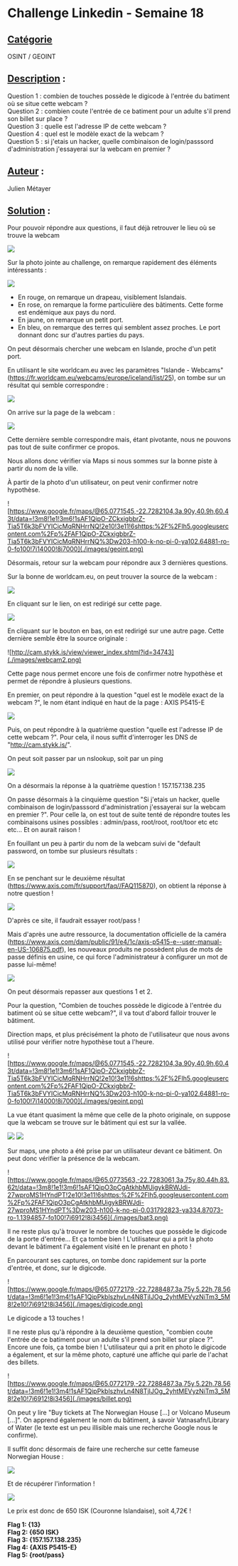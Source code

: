 # **Challenge Linkedin - Semaine 18**
## <u>**Catégorie**</u>

OSINT / GEOINT

## <u>**Description**</u> :

Question 1 : combien de touches possède le digicode à l'entrée du batiment où se situe cette webcam ?  
Question 2 : combien coute l'entrée de ce batiment pour un adulte s'il prend son billet sur place ?  
Question 3 : quelle est l'adresse IP de cette webcam ?  
Question 4 : quel est le modèle exact de la webcam ?  
Question 5 : si j'etais un hacker, quelle combinaison de login/passsord d'administration j'essayerai sur la webcam en premier ?  

## <u>**Auteur**</u> :

Julien Métayer

## <u>Solution</u> :

Pour pouvoir répondre aux questions, il faut déjà retrouver le lieu où se trouve la webcam

![](./images/photo.jpg)

Sur la photo jointe au challenge, on remarque rapidement des éléments intéressants :

![](./images/analyse.png)

- En rouge, on remarque un drapeau, visiblement Islandais.
- En rose, on remarque la forme particulière des bâtiments. Cette forme est endémique aux pays du nord.
- En jaune, on remarque un petit port.
- En bleu, on remarque des terres qui semblent assez proches. Le port donnant donc sur d'autres parties du pays.

On peut désormais chercher une webcam en Islande, proche d'un petit port.

En utilisant le site worldcam.eu avec les paramètres "Islande - Webcams" (https://fr.worldcam.eu/webcams/europe/iceland/list/25), on tombe sur un résultat qui semble correspondre : 

![](./images/worldcam.png)

On arrive sur la page de la webcam : 

![](./images/webcam.png)

Cette dernière semble correspondre mais, étant pivotante, nous ne pouvons pas tout de suite confirmer ce propos.

Nous allons donc vérifier via Maps si nous sommes sur la bonne piste à partir du nom de la ville.

À partir de la photo d'un utilisateur, on peut venir confirmer notre hypothèse.

![https://www.google.fr/maps/@65.0771545,-22.7282104,3a,90y,40.9h,60.43t/data=!3m8!1e1!3m6!1sAF1QipO-ZCkxigbbrZ-Tia5T6k3bFVYICicMqRNHrrNQ!2e10!3e11!6shttps:%2F%2Flh5.googleusercontent.com%2Fp%2FAF1QipO-ZCkxigbbrZ-Tia5T6k3bFVYICicMqRNHrrNQ%3Dw203-h100-k-no-pi-0-ya102.64881-ro-0-fo100!7i14000!8i7000](./images/geoint.png)

Désormais, retour sur la webcam pour répondre aux 3 dernières questions. 

Sur la bonne de worldcam.eu, on peut trouver la source de la webcam :

![](./images/source.png)

En cliquant sur le lien, on est redirigé sur cette page.

![](./images/source2.png)

En cliquant sur le bouton en bas, on est redirigé sur une autre page. Cette dernière semble être la source originale : 

![http://cam.stykk.is/view/viewer_index.shtml?id=34743](./images/webcam2.png)

Cette page nous permet encore une fois de confirmer notre hypothèse et permet de répondre à plusieurs questions.

En premier, on peut répondre à la question "quel est le modèle exact de la webcam ?", le nom étant indiqué en haut de la page : AXIS P5415-E

![](./images/nom.png)

Puis, on peut répondre à la quatrième question "quelle est l'adresse IP de cette webcam ?". Pour cela, il nous suffit d'interroger les DNS de "http://cam.stykk.is/".

On peut soit passer par un nslookup, soit par un ping 

![](./images/ping.png)

On a désormais la réponse à la quatrième question ! 157.157.138.235

On passe désormais à la cinquième question "Si j'etais un hacker, quelle combinaison de login/passsord d'administration j'essayerai sur la webcam en premier ?". Pour celle la, on est tout de suite tenté de répondre toutes les combinaisons usines possibles : admin/pass, root/root, root/toor etc etc etc... Et on aurait raison !

En fouillant un peu à partir du nom de la webcam suivi de "default password, on tombe sur plusieurs résultats : 

![](./images/resultat3.png)

En se penchant sur le deuxième résultat (https://www.axis.com/fr/support/faq//FAQ115870), on obtient la réponse à notre question ! 

![](./images/5.png)

D'après ce site, il faudrait essayer root/pass ! 

Mais d'après une autre ressource, la documentation officielle de la caméra (https://www.axis.com/dam/public/91/e4/1c/axis-p5415-e--user-manual-en-US-106875.pdf), les nouveaux produits ne possèdent plus de mots de passe définis en usine, ce qui force l'administrateur à configurer un mot de passe lui-même!

![](./images/root.png)

On peut désormais repasser aux questions 1 et 2.

Pour la question, "Combien de touches possède le digicode à l'entrée du batiment où se situe cette webcam?", il va tout d'abord falloir trouver le bâtiment.

Direction maps, et plus précisément la photo de l'utilisateur que nous avons utilisé pour vérifier notre hypothèse tout a l'heure.

![https://www.google.fr/maps/@65.0771545,-22.7282104,3a,90y,40.9h,60.43t/data=!3m8!1e1!3m6!1sAF1QipO-ZCkxigbbrZ-Tia5T6k3bFVYICicMqRNHrrNQ!2e10!3e11!6shttps:%2F%2Flh5.googleusercontent.com%2Fp%2FAF1QipO-ZCkxigbbrZ-Tia5T6k3bFVYICicMqRNHrrNQ%3Dw203-h100-k-no-pi-0-ya102.64881-ro-0-fo100!7i14000!8i7000](./images/geoint.png)

La vue étant quasiment la même que celle de la photo originale, on suppose que la webcam se trouve sur le bâtiment qui est sur la vallée.

![](./images/bat.png)
![](./images/bat2.png)

Sur maps, une photo a été prise par un utilisateur devant ce bâtiment. On peut donc vérifier la présence de la webcam.

![https://www.google.fr/maps/@65.0773563,-22.7283061,3a,75y,80.44h,83.62t/data=!3m8!1e1!3m6!1sAF1QipO3pCgAtkhbMUigykBRWJdi-27wproMS1HYndPT!2e10!3e11!6shttps:%2F%2Flh5.googleusercontent.com%2Fp%2FAF1QipO3pCgAtkhbMUigykBRWJdi-27wproMS1HYndPT%3Dw203-h100-k-no-pi-0.031792823-ya334.87073-ro-1.1394857-fo100!7i6912!8i3456](./images/bat3.png)

Il ne reste plus qu'à trouver le nombre de touches que possède le digicode de la porte d'entrée... Et ça tombe bien ! L'utilisateur qui a prit la photo devant le bâtiment l'a également visité en le prenant en photo !

En parcourant ses captures, on tombe donc rapidement sur la porte d'entrée, et donc, sur le digicode.

![https://www.google.fr/maps/@65.0772179,-22.7288487,3a,75y,5.22h,78.56t/data=!3m6!1e1!3m4!1sAF1QipPkblszhvLn4N8TjIJOg_2yhtMEVyzNiTm3_5M8!2e10!7i6912!8i3456](./images/digicode.png)

Le digicode a 13 touches ! 

Il ne reste plus qu'à répondre à la deuxième question, "combien coute l'entrée de ce batiment pour un adulte s'il prend son billet sur place ?". Encore une fois, ça tombe bien ! L'utilisateur qui a prit en photo le digicode a également, et sur la même photo, capturé une affiche qui parle de l'achat des billets.

![https://www.google.fr/maps/@65.0772179,-22.7288487,3a,75y,5.22h,78.56t/data=!3m6!1e1!3m4!1sAF1QipPkblszhvLn4N8TjIJOg_2yhtMEVyzNiTm3_5M8!2e10!7i6912!8i3456](./images/billet.png)

On peut y lire "Buy tickets at The Norwegian House [...] or Volcano Museum [...]". On apprend également le nom du bâtiment, à savoir Vatnasafn/Library of Water (le texte est un peu illisible mais une recherche Google nous le confirme).

Il suffit donc désormais de faire une recherche sur cette fameuse Norwegian House :

![](./images/norwegian.png)

Et de récupérer l'information !

![](./images/prix.png)

Le prix est donc de 650 ISK (Couronne Islandaise), soit 4,72€ !

**Flag 1: {13}**  
**Flag 2: {650 ISK}**  
**Flag 3: {157.157.138.235}**  
**Flag 4: {AXIS P5415-E}**  
**Flag 5: {root/pass}**  
